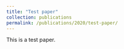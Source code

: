 ```yaml
---
title: "Test paper"
collection: publications
permalink: /publications/2020/test-paper/
---
```


This is a test paper.